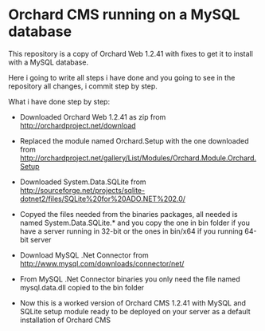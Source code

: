 # Orchard CMS running on a MySQL database

This repository is a copy of Orchard Web 1.2.41 with fixes to get it to install with a MySQL database.

Here i going to write all steps i have done and you going to see in the repository all changes, i commit step by step. 

What i have done step by step:

* Downloaded Orchard Web 1.2.41 as zip from http://orchardproject.net/download

* Replaced the module named Orchard.Setup with the one downloaded from http://orchardproject.net/gallery/List/Modules/Orchard.Module.Orchard.Setup

* Downloaded System.Data.SQLite from http://sourceforge.net/projects/sqlite-dotnet2/files/SQLite%20for%20ADO.NET%202.0/

* Copyed the files needed from the binaries packages, all needed is named System.Data.SQLite.* and you copy the one in bin folder if you have a server running in 32-bit or the ones in bin/x64 if you running 64-bit server

* Download MySQL .Net Connector from http://www.mysql.com/downloads/connector/net/

* From MySQL .Net Connector binaries you only need the file named mysql.data.dll copied to the bin folder

* Now this is a worked version of Orchard CMS 1.2.41 with MySQL and SQLite setup module ready to be deployed on your server as a default installation of Orchard CMS

